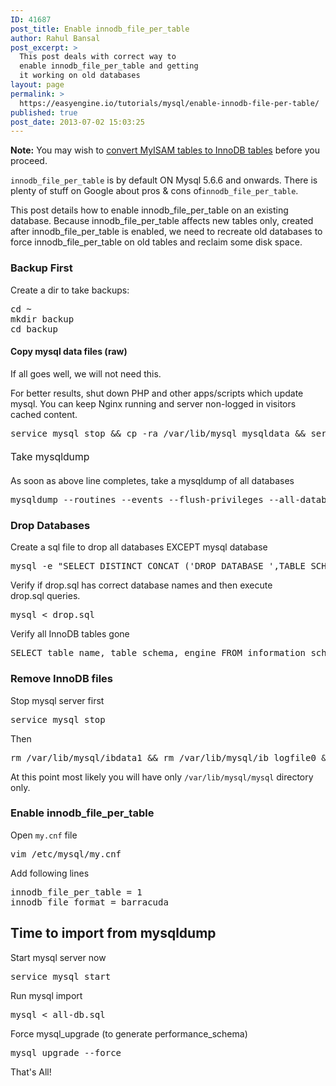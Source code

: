 ```yaml
---
ID: 41687
post_title: Enable innodb_file_per_table
author: Rahul Bansal
post_excerpt: >
  This post deals with correct way to
  enable innodb_file_per_table and getting
  it working on old databases
layout: page
permalink: >
  https://easyengine.io/tutorials/mysql/enable-innodb-file-per-table/
published: true
post_date: 2013-07-02 15:03:25
---
```

<p class="rtp-success"><strong>Note:</strong> You may wish to <a href="https://easyengine.io/wordpress-nginx/tutorials/mysql/myisam-to-innodb/">convert MyISAM tables to InnoDB tables</a> before you proceed.</p>
<code>innodb_file_per_table</code> is by default ON Mysql 5.6.6 and onwards. There is plenty of stuff on Google about pros &amp; cons of<code>innodb_file_per_table</code>.

This post details how to enable innodb_file_per_table on an existing database. Because innodb_file_per_table affects new tables only, created after innodb_file_per_table is enabled, we need to recreate old databases to force innodb_file_per_table on old tables and reclaim some disk space.
<h3>Backup First</h3>
Create a dir to take backups:
<pre class="no-highlight">cd ~
mkdir backup
cd backup</pre>
<h4>Copy mysql data files (raw)</h4>
If all goes well, we will not need this.

For better results, shut down PHP and other apps/scripts which update mysql. You can keep Nginx running and server non-logged in visitors cached content.
<pre class="no-highlight">service mysql stop &amp;&amp; cp -ra /var/lib/mysql mysqldata &amp;&amp; service mysql start</pre>
<h4><span style="font-size: 1.125em; line-height: 1.3333em; font-weight: 400;">Take mysqldump</span></h4>
As soon as above line completes, take a mysqldump of all databases
<pre class="no-highlight">mysqldump --routines --events --flush-privileges --all-databases &gt; all-db.sql</pre>
<h3>Drop Databases</h3>
Create a sql file to drop all databases EXCEPT mysql database
<pre class="no-highlight">mysql -e "SELECT DISTINCT CONCAT ('DROP DATABASE ',TABLE_SCHEMA,' ;') FROM INFORMATION_SCHEMA.TABLES WHERE TABLE_SCHEMA &lt;&gt; 'mysql' AND TABLE_SCHEMA &lt;&gt; 'information_schema';" | tail -n+2 &gt; drop.sql</pre>
Verify if <span class="code-key">drop.sql</span> has correct database names and then execute <span class="code-key">drop.sql</span> queries.
<pre class="no-highlight">mysql &lt; drop.sql</pre>
Verify all InnoDB tables gone
<pre class="no-highlight">SELECT table_name, table_schema, engine FROM information_schema.tables WHERE engine = 'InnoDB';</pre>
<h3>Remove InnoDB files</h3>
Stop mysql server first
<pre class="no-highlight">service mysql stop</pre>
Then
<pre class="no-highlight">rm /var/lib/mysql/ibdata1 &amp;&amp; rm /var/lib/mysql/ib_logfile0 &amp;&amp; rm /var/lib/mysql/ib_logfile1</pre>
At this point most likely you will have only <code>/var/lib/mysql/mysql</code> directory only.
<h3>Enable innodb_file_per_table</h3>
Open <code>my.cnf</code> file
<pre class="no-highlight">vim /etc/mysql/my.cnf</pre>
Add following lines
<pre class="no-highlight">innodb_file_per_table = 1
innodb_file_format = barracuda</pre>
<h2>Time to import from mysqldump</h2>
Start mysql server now
<pre class="no-highlight">service mysql start</pre>
Run mysql import
<pre class="no-highlight">mysql &lt; all-db.sql</pre>
Force mysql_upgrade (to generate performance_schema)
<pre class="no-highlight">mysql_upgrade --force</pre>
That's All!